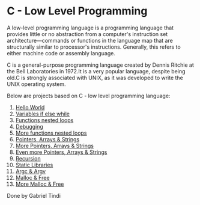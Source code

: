 <h1> C - Low Level Programming </h1>
<p> A low-level programming language is a programming language that provides little or no abstraction from a computer's instruction set architecture—commands or functions in the language map that are structurally similar to processor's instructions. Generally, this refers to either machine code or assembly language.</p>
<p> C is a general-purpose programming language created by Dennis Ritchie at the Bell Laboratories in 1972.It is a very popular language, despite being old.C is strongly associated with UNIX, as it was developed to write the UNIX operating system.</p>
<p> Below are projects based on C - low level programming language: </p>
<ol>
<li> <a href = "https://github.com/Gtindi/alx-low_level_programming/tree/main/0x00-hello_world"> Hello World </a> </li>
<li> <a href = "https://github.com/Gtindi/alx-low_level_programming/tree/main/0x01-variables_if_else_while"> Variables if else while </a> </li>
<li> <a href = "https://github.com/Gtindi/alx-low_level_programming/tree/main/0x02-functions_nested_loops"> Functions nested loops </a></li>
<li> <a href = "https://github.com/Gtindi/alx-low_level_programming/tree/main/0x03-debugging"> Debugging </a> </li>
<li> <a href = "https://github.com/Gtindi/alx-low_level_programming/tree/main/0x04-more_functions_nested_loops"> More functions nested loops </a> </li>
<li> <a href = "https://github.com/Gtindi/alx-low_level_programming/tree/test/0x05-pointers_arrays_strings"> Pointers, Arrays & Strings </a> </li>
<li> <a href = "https://github.com/Gtindi/alx-low_level_programming/tree/test/0x06-pointers_arrays_strings"> More Pointers, Arrays & Strings </a> </li>
<li> <a href = "https://github.com/Gtindi/alx-low_level_programming/tree/test/0x07-pointers_arrays_strings"> Even more Pointers, Arrays & Strings </a> </li>
<li> <a href = "https://github.com/Gtindi/alx-low_level_programming/tree/test/0x08-recursion"> Recursion  </a> </li>
<li> <a href = "https://github.com/Gtindi/alx-low_level_programming/tree/test/0x09-static_libraries"> Static Libraries </a> </li>
<li> <a href = "https://github.com/Gtindi/alx-low_level_programming/tree/test/0x0A-argc_argv"> Argc & Argv </a> </li>
<li> <a href = "https://github.com/Gtindi/alx-low_level_programming/tree/test/0x0B-malloc_free"> Malloc & Free </a> </li>
<li> <a href = "https://github.com/Gtindi/alx-low_level_programming/tree/test/0x0C-more_malloc_free"> More Malloc & Free </a> </li>
</ol>
Done by Gabriel Tindi
